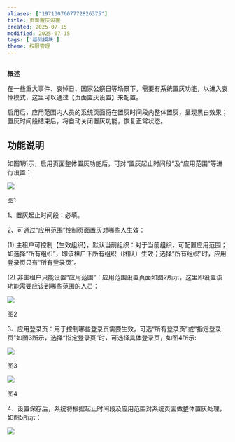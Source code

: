 ```yaml
---
aliases: ["1971307607772826375"]
title: 页面置灰设置
created: 2025-07-15
modified: 2025-07-15
tags: ['基础模块']
theme: 权限管理
---
```


##

**概述**

在一些重大事件、哀悼日、国家公祭日等场景下，需要有系统置灰功能，以进入哀悼模式，这里可以通过【页面置灰设置】来配置。

启用后，应用范围内人员的系统页面将在置灰时间段内整体置灰，呈现黑白效果；置灰时间段结束后，将自动关闭置灰功能，恢复正常状态。

## **功能说明**

如图1所示，启用页面整体置灰功能后，可对“置灰起止时间段”及“应用范围”等进行设置：

![](https://myhelpdoc.oss-cn-heyuan.aliyuncs.com/mdimages/da737b0caed59ab8d4f524ef0ea658f2.jpg)

图1

1、置灰起止时间段：必填。

2、可通过“应用范围”控制页面置灰对哪些人生效：

(1) 主租户可控制【生效组织】，默认当前组织：对于当前组织，可配置应用范围；如选择“所有组织”，即该租户下所有组织（团队）生效；选择“所有组织”时，应用登录页只有“所有登录页”。

(2) 非主租户只能设置“应用范围”：应用范围设置页面如图2所示，这里即设置该功能需要应该到哪些范围的人员：

![](https://myhelpdoc.oss-cn-heyuan.aliyuncs.com/mdimages/561ffdece8d7ce2f84899dce02ba5d79.jpg)

图2

3、应用登录页：用于控制哪些登录页需要生效，可选“所有登录页”或“指定登录页”如图3所示，选择“指定登录页”时，可选择具体登录页，如图4所示:

![](https://myhelpdoc.oss-cn-heyuan.aliyuncs.com/mdimages/0fb97b51d2575f1d3d985c1d31c62318.jpg)

图3

![](https://myhelpdoc.oss-cn-heyuan.aliyuncs.com/mdimages/d57afa305533b756cefed9a06dd604b7.jpg)

图4

4、设置保存后，系统将根据起止时间段及应用范围对系统页面做整体置灰处理，如图5所示：

![](https://myhelpdoc.oss-cn-heyuan.aliyuncs.com/mdimages/6e615c01e860509f5143082aa678d44e.jpg)

